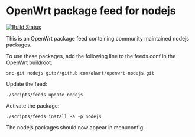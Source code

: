 OpenWrt package feed for nodejs
=====

[![Build Status](https://travis-ci.org/xinpascal/openwrt-nodejs.svg?branch=master)](https://travis-ci.org/xinpascal/openwrt-nodejs)

This is an OpenWrt package feed containing community maintained nodejs packages.

To use these packages, add the following line to the feeds.conf
in the OpenWrt buildroot:

	src-git nodejs git://github.com/akwrt/openwrt-nodejs.git
  
Update the feed:

	./scripts/feeds update nodejs 
  
Activate the package:

	./scripts/feeds install -a -p nodejs
  
The nodejs packages should now appear in menuconfig.


